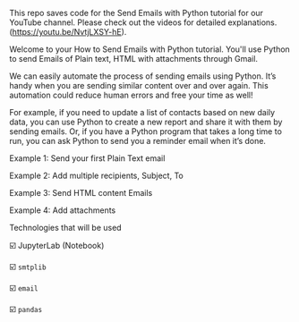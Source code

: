 This repo saves code for the Send Emails with Python tutorial for our YouTube channel. Please check out the videos for detailed explanations. (https://youtu.be/NvtjLXSY-hE).

Welcome to your How to Send Emails with Python tutorial. You'll use Python to send Emails of Plain text, HTML with attachments through Gmail.

We can easily automate the process of sending emails using Python. It’s handy when you are sending similar content over and over again. This automation could reduce human errors and free your time as well!

For example, if you need to update a list of contacts based on new daily data, you can use Python to create a new report and share it with them by sending emails. Or, if you have a Python program that takes a long time to run, you can ask Python to send you a reminder email when it’s done.

Example 1: Send your first Plain Text email

Example 2: Add multiple recipients, Subject, To

Example 3: Send HTML content Emails

Example 4: Add attachments

Technologies that will be used

☑️ JupyterLab (Notebook)

☑️ `smtplib`

☑️ `email`

☑️ `pandas`
